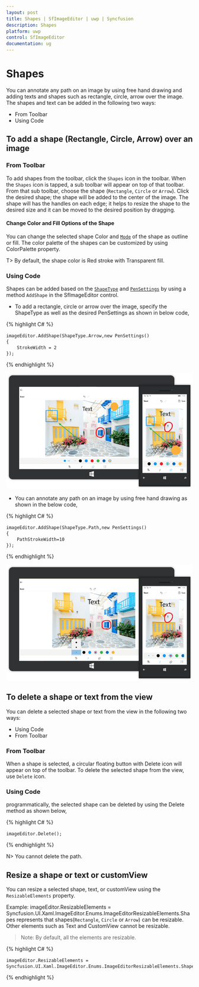 ```yaml
---
layout: post
title: Shapes | SfImageEditor | uwp | Syncfusion
description: Shapes
platform: uwp
control: SfImageEditor
documentation: ug
---
```

# Shapes

You can annotate any path on an image by using free hand drawing and adding texts and shapes such as rectangle, circle, arrow over the image. The shapes and text can be added in the following two ways:

* From Toolbar
* Using Code

## To add a shape (Rectangle, Circle, Arrow) over an image

### From Toolbar

To add shapes from the toolbar, click the `Shapes` icon in the toolbar. When the `Shapes` icon is tapped, a sub toolbar will appear on top of that toolbar. From that sub toolbar, choose the shape (`Rectangle`, `Circle` or `Arrow`). Click the desired shape; the shape will be added to the center of the image. The shape will has the handles on each edge; it helps to resize the shape to the desired size and it can be moved to the desired position by dragging.

#### Change Color and Fill Options of the Shape

You can change the selected shape Color and [`Mode`](https://help.syncfusion.com/cr/uwp/sfimageeditor) of the shape as outline or fill. The color palette of the shapes can be customized by using ColorPalette property.

T> By default, the shape color is Red stroke with Transparent fill.

### Using Code

Shapes can be added based on the [`ShapeType`](https://help.syncfusion.com/cr/uwp/sfimageeditor) and [`PenSettings`](https://help.syncfusion.com/cr/uwp/sfimageeditor) by using a method `AddShape` in the SfImageEditor control.

* To add a rectangle, circle or arrow over the image, specify the ShapeType as well as the desired PenSettings as shown in below code,


{% highlight C# %}

    imageEditor.AddShape(ShapeType.Arrow,new PenSettings() 
    {
        StrokeWidth = 2
    });

{% endhighlight %}

![Change StrokWidth of the shape in UWP ImageEditor](shapes_images/annotate.png)

* You can annotate any path on an image by using free hand drawing as shown in the below code,

{% highlight C# %}

    imageEditor.AddShape(ShapeType.Path,new PenSettings() 
    { 
        PathStrokeWidth=10
    });

{% endhighlight %}

![Annotate path on an image in UWP ImageEditor](shapes_images/path.png)

## To delete a shape or text from the view

You can delete a selected shape or text from the view in the following two ways:

* Using Code
* From Toolbar

### From Toolbar

When a shape is selected, a circular floating button with Delete icon will appear on top of the toolbar. To delete the selected shape from the view, use `Delete` icon.

### Using Code

programmatically, the selected shape can be deleted by using the Delete method as shown below,

{% highlight C# %}

    imageEditor.Delete();

{% endhighlight %}

N> You cannot delete the path.

## Resize a shape or text or customView

You can resize a selected shape, text, or customView using the `ResizableElements` property.

Example: imageEditor.ResizableElements = Syncfusion.UI.Xaml.ImageEditor.Enums.ImageEditorResizableElements.Shapes represents that shapes(`Rectangle`, `Circle` or `Arrow`) can be resizable. Other elements such as Text and CustomView cannot be resizable.

>Note: By default, all the elements are resizable.

{% highlight C# %}

    imageEditor.ResizableElements = Syncfusion.UI.Xaml.ImageEditor.Enums.ImageEditorResizableElements.Shapes;

{% endhighlight %}